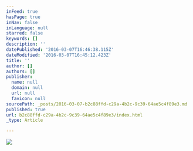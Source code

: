 ```yaml
---
inFeed: true
hasPage: true
inNav: false
inLanguage: null
starred: false
keywords: []
description: ''
datePublished: '2016-03-07T16:46:38.115Z'
dateModified: '2016-03-07T16:45:12.423Z'
title: ''
author: []
authors: []
publisher:
  name: null
  domain: null
  url: null
  favicon: null
sourcePath: _posts/2016-03-07-b2c88ffd-c29a-4b2c-9c39-64ae5c4f89e3.md
published: true
url: b2c88ffd-c29a-4b2c-9c39-64ae5c4f89e3/index.html
_type: Article

---
```

![](https://the-grid-user-content.s3-us-west-2.amazonaws.com/7e54cfbd-26c3-44c9-b671-8570f2196d6a.jpg)